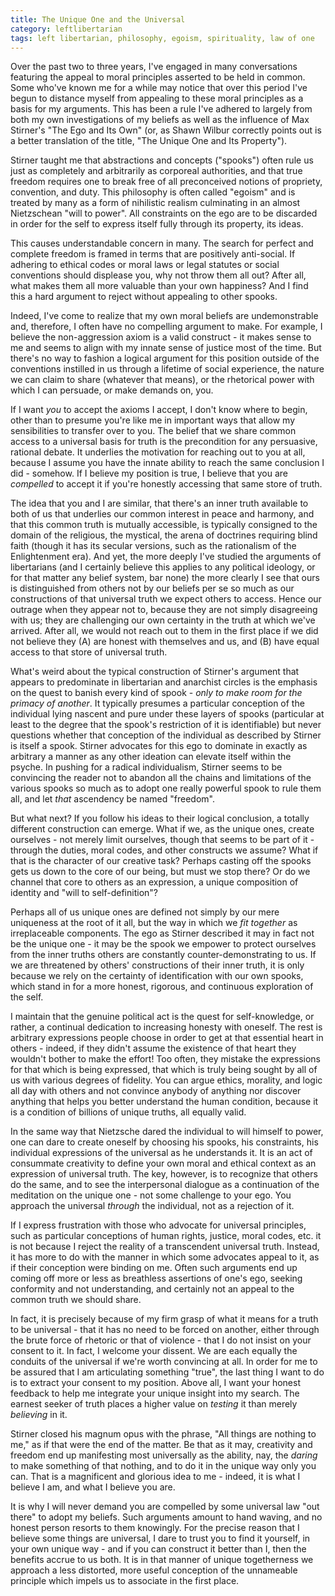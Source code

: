 ```yaml
---
title: The Unique One and the Universal
category: leftlibertarian
tags: left libertarian, philosophy, egoism, spirituality, law of one
---
```


Over the past two to three years, I've engaged in many conversations featuring the appeal to moral principles asserted to be held in common. Some who've known me for a while may notice that over this period I've begun to distance myself from appealing to these moral principles as a basis for my arguments. This has been a rule I've adhered to largely from both my own investigations of my beliefs as well as the influence of Max Stirner's "The Ego and Its Own" (or, as Shawn Wilbur correctly points out is a better translation of the title, "The Unique One and Its Property"). 

Stirner taught me that abstractions and concepts ("spooks") often rule us just as completely and arbitrarily as corporeal authorities, and that true freedom requires one to break free of all preconceived notions of propriety, convention, and duty. This philosophy is often called "egoism" and is treated by many as a form of nihilistic realism culminating in an almost Nietzschean "will to power". All constraints on the ego are to be discarded in order for the self to express itself fully through its property, its ideas. 

This causes understandable concern in many. The search for perfect and complete freedom is framed in terms that are positively anti-social. If adhering to ethical codes or moral laws or legal statutes or social conventions should displease you, why not throw them all out? After all, what makes them all more valuable than your own happiness? And I find this a hard argument to reject without appealing to other spooks.

Indeed, I've come to realize that my own moral beliefs are undemonstrable and, therefore, I often have no compelling argument to make. For example, I believe the non-aggression axiom is a valid construct - it makes sense to me and seems to align with my innate sense of justice most of the time. But there's no way to fashion a logical argument for this position outside of the conventions instilled in us through a lifetime of social experience, the nature we can claim to share (whatever that means), or the rhetorical power with which I can persuade, or make demands on, you.

If I want _you_ to accept the axioms I accept, I don't know where to begin, other than to presume you're like me in important ways that allow my sensibilities to transfer over to you. The belief that we share common access to a universal basis for truth is the precondition for any persuasive, rational debate. It underlies the motivation for reaching out to you at all, because I assume you have the innate ability to reach the same conclusion I did - somehow. If I believe my position is true, I believe that you are _compelled_ to accept it if you're honestly accessing that same store of truth.

The idea that you and I are similar, that there's an inner truth available to both of us that underlies our common interest in peace and harmony, and that this common truth is mutually accessible, is typically consigned to the domain of the religious, the mystical, the arena of doctrines requiring blind faith (though it has its secular versions, such as the rationalism of the Enlightenment era). And yet, the more deeply I've studied the arguments of libertarians (and I certainly believe this applies to any political ideology, or for that matter any belief system, bar none) the more clearly I see that ours is distinguished from others not by our beliefs per se so much as our constructions of that universal truth we expect others to access. Hence our outrage when they appear not to, because they are not simply disagreeing with us; they are challenging our own certainty in the truth at which we've arrived. After all, we would not reach out to them in the first place if we did not believe they (A) are honest with themselves and us, and (B) have equal access to that store of universal truth.

What's weird about the typical construction of Stirner's argument that appears to predominate in libertarian and anarchist circles is the emphasis on the quest to banish every kind of spook - _only to make room for the primacy of another_. It typically presumes a particular conception of the individual lying nascent and pure under these layers of spooks (particular at least to the degree that the spook's restriction of it is identifiable) but never questions whether that conception of the individual as described by Stirner is itself a spook. Stirner advocates for this ego to dominate in exactly as arbitrary a manner as any other ideation can elevate itself within the psyche. In pushing for a radical individualism, Stirner seems to be convincing the reader not to abandon all the chains and limitations of the various spooks so much as to adopt one really powerful spook to rule them all, and let _that_ ascendency be named "freedom".

But what next? If you follow his ideas to their logical conclusion, a totally different construction can emerge. What if we, as the unique ones, create ourselves - not merely limit ourselves, though that seems to be part of it - through the duties, moral codes, and other constructs we assume? What if that is the character of our creative task? Perhaps casting off the spooks gets us down to the core of our being, but must we stop there? Or do we channel that core to others as an expression, a unique composition of identity and "will to self-definition"? 

Perhaps all of us unique ones are defined not simply by our mere uniqueness at the root of it all, but the way in which we _fit together_ as irreplaceable components. The ego as Stirner described it may in fact not be the unique one - it may be the spook we empower to protect ourselves from the inner truths others are constantly counter-demonstrating to us. If we are threatened by others' constructions of their inner truth, it is only because we rely on the certainty of identification with our own spooks, which stand in for a more honest, rigorous, and continuous exploration of the self.

I maintain that the genuine political act is the quest for self-knowledge, or rather, a continual dedication to increasing honesty with oneself. The rest is arbitrary expressions people choose in order to get at that essential heart in others - indeed, if they didn't assume the existence of that heart they wouldn't bother to make the effort! Too often, they mistake the expressions for that which is being expressed, that which is truly being sought by all of us with various degrees of fidelity. You can argue ethics, morality, and logic all day with others and not convince anybody of anything nor discover anything that helps you better understand the human condition, because it is a condition of billions of unique truths, all equally valid.

In the same way that Nietzsche dared the individual to will himself to power, one can dare to create oneself by choosing his spooks, his constraints, his individual expressions of the universal as he understands it. It is an act of consummate creativity to define your own moral and ethical context as an expression of universal truth. The key, however, is to recognize that others do the same, and to see the interpersonal dialogue as a continuation of the meditation on the unique one - not some challenge to your ego. You approach the universal _through_ the individual, not as a rejection of it.

If I express frustration with those who advocate for universal principles, such as particular conceptions of human rights, justice, moral codes, etc. it is not because I reject the reality of a transcendent universal truth. Instead, it has more to do with the manner in which some advocates appeal to it, as if their conception were binding on me. Often such arguments end up coming off more or less as breathless assertions of one's ego, seeking conformity and not understanding, and certainly not an appeal to the common truth we should share. 

In fact, it is precisely because of my firm grasp of what it means for a truth to be universal - that it has no need to be forced on another, either through the brute force of rhetoric or that of violence - that I do not insist on your consent to it. In fact, I welcome your dissent. We are each equally the conduits of the universal if we're worth convincing at all. In order for me to be assured that I am articulating something "true", the last thing I want to do is to extract your consent to my position. Above all, I want your honest feedback to help me integrate your unique insight into my search. The earnest seeker of truth places a higher value on _testing_ it than merely _believing_ in it.

Stirner closed his magnum opus with the phrase, "All things are nothing to me," as if that were the end of the matter. Be that as it may, creativity and freedom end up manifesting most universally as the ability, nay, the _daring_ to make something of that nothing, and to do it in the unique way only you can. That is a magnificent and glorious idea to me - indeed, it is what I believe I am, and what I believe you are. 

It is why I will never demand you are compelled by some universal law "out there" to adopt my beliefs. Such arguments amount to hand waving, and no honest person resorts to them knowingly. For the precise reason that I believe some things are universal, I dare to trust you to find it yourself, in your own unique way - and if you can construct it better than I, then the benefits accrue to us both. It is in that manner of unique togetherness we approach a less distorted, more useful conception of the unnameable principle which impels us to associate in the first place.